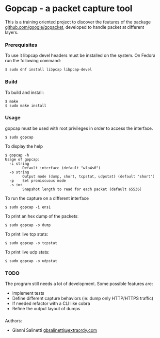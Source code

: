 # Gopcap - a packet capture tool

This is a training oriented project to discover the features of the package
[github.com/google/gopacket](https://github.com/google/gopacket), developed to
handle packet at different layers.

### Prerequisites
To use it libpcap devel headers must be installed on the system. On Fedora run
the following command:

```
$ sudo dnf install libpcap libpcap-devel
```

### Build
To build and install:
```
$ make
$ sudo make install
```

### Usage
gopcap must be used with root privileges in order to access the interface.
```
$ sudo gopcap
```

To display the help
```
$ gopcap -h
Usage of gopcap:
  -i string
    	Default interface (default "wlp4s0")
  -o string
    	Output mode (dump, short, tcpstat, udpstat) (default "short")
  -p	Set promiscuous mode
  -s int
    	Snapshot length to read for each packet (default 65536)
```

To run the capture on a different interface
```
$ sudo gopcap -i ens1
```

To print an hex dump of the packets:
```
$ sudo gopcap -o dump
```

To print live tcp stats:
```
$ sudo gopcap -o tcpstat
```

To print live udp stats:
```
$ sudo gopcap -o udpstat
```

### TODO
The program still needs a lot of development. Some possible features are:
* Implement tests
* Define different capture behaviors (ie: dump only HTTP/HTTPS traffic)
* If needed refactor with a CLI like cobra
* Refine the output layout of dumps

###
Authors:
- Gianni Salinetti <gbsalinetti@extraordy.com>  

